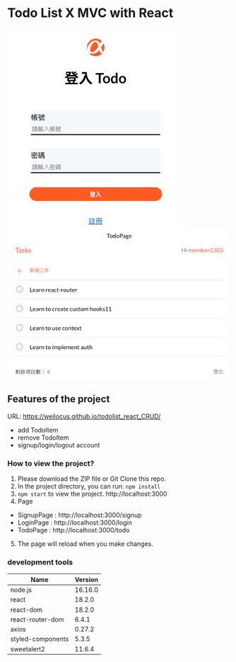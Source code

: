 # Todo List X MVC with React
![Login Page](./src/assets/images/LoginPage.png)
![Toge Page](./src/assets/images/TodoPage.png)

## Features of the project
URL: https://weilocus.github.io/todolist_react_CRUD/
- add TodoItem
- remove TodoItem
- signup/login/logout account


### How to view the project?
1. Please download the ZIP file or Git Clone this repo.
2. In the project directory, you can run: `npm install`
3. `npm start` to view the project. http://localhost:3000
4. Page
  - SignupPage : http://localhost:3000/signup
  - LoginPage : http://localhost:3000/login
  - TodoPage : http://localhost:3000/todo
5.  The page will reload when you make changes.

### development tools
|Name |Version|
|-----|--------|
|node.js|16.16.0      |
|react  |18.2.0    |
|react-dom  |18.2.0    |
|react-router-dom |6.4.1    |
|axios |0.27.2    |
|styled-components |5.3.5    |
|sweetalert2 |11.6.4    |